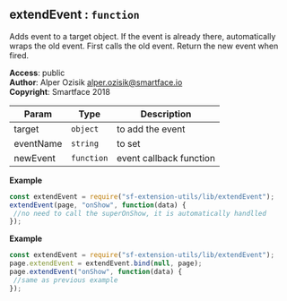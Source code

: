 <a name="module_extendEvent"></a>

## extendEvent : <code>function</code>
Adds event to a target object. If the event is already there, automatically wraps the old event. First calls the old event. Return the new event when fired.

**Access**: public  
**Author**: Alper Ozisik <alper.ozisik@smartface.io>  
**Copyright**: Smartface 2018  

| Param | Type | Description |
| --- | --- | --- |
| target | <code>object</code> | to add the event |
| eventName | <code>string</code> | to set |
| newEvent | <code>function</code> | event callback function |

**Example**  
```js
const extendEvent = require("sf-extension-utils/lib/extendEvent");
extendEvent(page, "onShow", function(data) {
 //no need to call the superOnShow, it is automatically handlled     
});
```
**Example**  
```js
const extendEvent = require("sf-extension-utils/lib/extendEvent");
page.extendEvent = extendEvent.bind(null, page);
page.extendEvent("onShow", function(data) {
 //same as previous example
});
```
